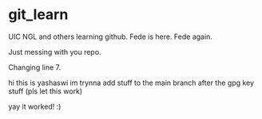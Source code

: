 # git_learn
UIC NGL and others learning github.
Fede is here. Fede again.

Just messing with you repo.

Changing line 7.

hi this is yashaswi im trynna add stuff to the main branch after the gpg key stuff (pls let this work)

yay it worked! :)
